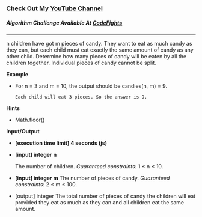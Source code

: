 ### Check Out My [YouTube Channel](https://www.YouTube.com/CodingTutorials360)

##### Algorithm Challenge Available At [CodeFights](https://codefights.com/arcade/intro/level-9/AACpNbZANCkhHWNs3)

---

n children have got m pieces of candy. They want to eat as much candy as they can, but each child must eat exactly the same amount of candy as any other child. Determine how many pieces of candy will be eaten by all the children together. Individual pieces of candy cannot be split.

**Example**

- For n = 3 and m = 10, the output should be
  candies(n, m) = 9.

      Each child will eat 3 pieces. So the answer is 9.

**Hints**

- Math.floor()

**Input/Output**

- **[execution time limit] 4 seconds (js)**

- **[input] integer n**

  The number of children.
  _Guaranteed constraints:_ 1 ≤ n ≤ 10.

- **[input] integer m**
  The number of pieces of candy.
  _Guaranteed constraints:_ 2 ≤ m ≤ 100.
- [output] integer
  The total number of pieces of candy the children will eat provided they eat as much as they can and all children eat the same amount.
